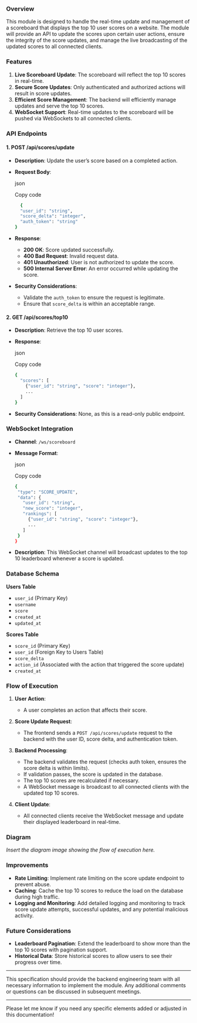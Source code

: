 
### Overview

This module is designed to handle the real-time update and management of a scoreboard that displays the top 10 user scores on a website. The module will provide an API to update the scores upon certain user actions, ensure the integrity of the score updates, and manage the live broadcasting of the updated scores to all connected clients.

### Features

1.  **Live Scoreboard Update**: The scoreboard will reflect the top 10 scores in real-time.
2.  **Secure Score Updates**: Only authenticated and authorized actions will result in score updates.
3.  **Efficient Score Management**: The backend will efficiently manage updates and serve the top 10 scores.
4.  **WebSocket Support**: Real-time updates to the scoreboard will be pushed via WebSockets to all connected clients.

### API Endpoints

#### 1. **POST /api/scores/update**

-   **Description**: Update the user’s score based on a completed action.
-   **Request Body**:
    
    json
    
    Copy code
    
    ```bash
	  {
      "user_id": "string",
      "score_delta": "integer",
      "auth_token": "string"
    }
    ``` 
    
-   **Response**:
    -   **200 OK**: Score updated successfully.
    -   **400 Bad Request**: Invalid request data.
    -   **401 Unauthorized**: User is not authorized to update the score.
    -   **500 Internal Server Error**: An error occurred while updating the score.
-   **Security Considerations**:
    -   Validate the `auth_token` to ensure the request is legitimate.
    -   Ensure that `score_delta` is within an acceptable range.

#### 2. **GET /api/scores/top10**

-   **Description**: Retrieve the top 10 user scores.
-   **Response**:
    
    json
    
    Copy code
    
    ```bash
    {
      "scores": [
        {"user_id": "string", "score": "integer"},
        ...
      ]
    } 
    ```
-   **Security Considerations**: None, as this is a read-only public endpoint.

### WebSocket Integration

-   **Channel**: `/ws/scoreboard`
-   **Message Format**:
    
    json
    
    Copy code
     ```bash
    {
      "type": "SCORE_UPDATE",
      "data": {
        "user_id": "string",
        "new_score": "integer",
        "rankings": [
          {"user_id": "string", "score": "integer"},
          ...
        ]
      }
    } 
     ```
-   **Description**: This WebSocket channel will broadcast updates to the top 10 leaderboard whenever a score is updated.

### Database Schema

**Users Table**

-   `user_id` (Primary Key)
-   `username`
-   `score`
-   `created_at`
-   `updated_at`

**Scores Table**

-   `score_id` (Primary Key)
-   `user_id` (Foreign Key to Users Table)
-   `score_delta`
-   `action_id` (Associated with the action that triggered the score update)
-   `created_at`

### Flow of Execution

1.  **User Action**:
    
    -   A user completes an action that affects their score.
2.  **Score Update Request**:
    
    -   The frontend sends a `POST /api/scores/update` request to the backend with the user ID, score delta, and authentication token.
3.  **Backend Processing**:
    
    -   The backend validates the request (checks auth token, ensures the score delta is within limits).
    -   If validation passes, the score is updated in the database.
    -   The top 10 scores are recalculated if necessary.
    -   A WebSocket message is broadcast to all connected clients with the updated top 10 scores.
4.  **Client Update**:
    
    -   All connected clients receive the WebSocket message and update their displayed leaderboard in real-time.

### Diagram

_Insert the diagram image showing the flow of execution here._

### Improvements

-   **Rate Limiting**: Implement rate limiting on the score update endpoint to prevent abuse.
-   **Caching**: Cache the top 10 scores to reduce the load on the database during high traffic.
-   **Logging and Monitoring**: Add detailed logging and monitoring to track score update attempts, successful updates, and any potential malicious activity.

### Future Considerations

-   **Leaderboard Pagination**: Extend the leaderboard to show more than the top 10 scores with pagination support.
-   **Historical Data**: Store historical scores to allow users to see their progress over time.

----------

This specification should provide the backend engineering team with all necessary information to implement the module. Any additional comments or questions can be discussed in subsequent meetings.

----------

Please let me know if you need any specific elements added or adjusted in this documentation!